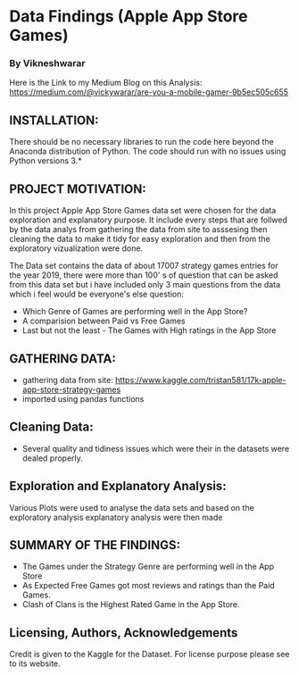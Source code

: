# Data Findings (Apple App Store Games)
### By Vikneshwarar

Here is the Link to my Medium Blog on this Analysis:
https://medium.com/@vickywarar/are-you-a-mobile-gamer-9b5ec505c655

## INSTALLATION:
There should be no necessary libraries to run the code here beyond the Anaconda distribution of Python. The code should run with no issues using Python versions 3.*

## PROJECT MOTIVATION:
In this project Apple App Store Games data set were chosen for the data exploration and explanatory purpose. It include every steps that are follwed by the data analys from gathering the data from site to asssesing then cleaning the data to make it tidy for easy exploration and then from the exploratory vizualization were done.

The Data set contains the data of about 17007 strategy games entries for the year 2019, there were more than 100' s of question that can be asked from this data set but i have included only 3 main questions from the data which i feel would be everyone's else question:

- Which Genre of Games are performing well in the App Store?
- A comparision between Paid vs Free Games
- Last but not the least - The Games with High ratings in the App Store

## GATHERING DATA:

- gathering data from site: https://www.kaggle.com/tristan581/17k-apple-app-store-strategy-games
- imported using pandas functions

## Cleaning Data:
- Several quality and tidiness issues which were their in the datasets were dealed properly.

## Exploration and Explanatory Analysis:
  Various Plots were used to analyse the data sets and based on the exploratory analysis explanatory analysis were then made

## SUMMARY OF THE FINDINGS:

- The Games under the Strategy Genre are performing well in the App Store
- As Expected Free Games got most reviews and ratings than the Paid Games.
- Clash of Clans is the Highest Rated Game in the App Store.

## Licensing, Authors, Acknowledgements
Credit is given to the Kaggle for the Dataset. For license purpose please see to its website.
